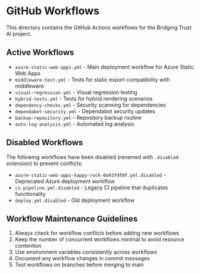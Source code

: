 # GitHub Workflows

This directory contains the GitHub Actions workflows for the Bridging Trust AI project.

## Active Workflows

- `azure-static-web-apps.yml` - Main deployment workflow for Azure Static Web Apps
- `middleware-test.yml` - Tests for static export compatibility with middleware
- `visual-regression.yml` - Visual regression testing
- `hybrid-tests.yml` - Tests for hybrid rendering scenarios
- `dependency-checks.yml` - Security scanning for dependencies
- `dependabot-security.yml` - Dependabot security updates
- `backup-repository.yml` - Repository backup routine
- `auto-log-analysis.yml` - Automated log analysis

## Disabled Workflows

The following workflows have been disabled (renamed with `.disabled` extension) to prevent conflicts:

- `azure-static-web-apps-happy-rock-0a93fdf0f.yml.disabled` - Deprecated Azure deployment workflow
- `ci-pipeline.yml.disabled` - Legacy CI pipeline that duplicates functionality
- `deploy.yml.disabled` - Old deployment workflow

## Workflow Maintenance Guidelines

1. Always check for workflow conflicts before adding new workflows
2. Keep the number of concurrent workflows minimal to avoid resource contention
3. Use environment variables consistently across workflows
4. Document any workflow changes in commit messages
5. Test workflows on branches before merging to main 